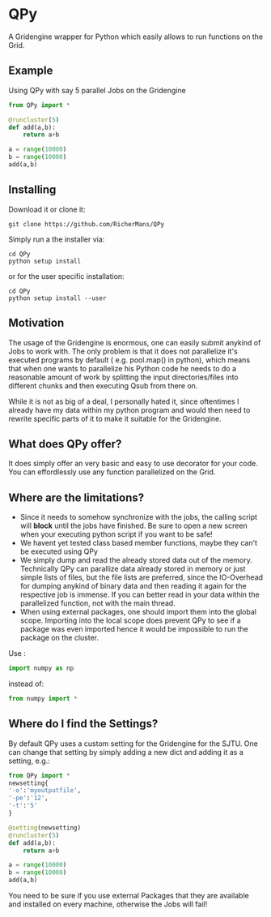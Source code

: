 # QPy
A Gridengine wrapper for Python which easily allows to run functions on the Grid.

## Example
Using QPy with say 5 parallel Jobs on the Gridengine 
```python
from QPy import *

@runcluster(5)
def add(a,b):
	return a+b

a = range(10000)
b = range(10000)
add(a,b)
```

## Installing

Download it or clone it:

```
git clone https://github.com/RicherMans/QPy
```

Simply run a the installer via:

```
cd QPy 
python setup install
```

or for the user specific installation:

```
cd QPy 
python setup install --user
```

## Motivation

The usage of the Gridengine is enormous, one can easily submit anykind of Jobs to work with. The only problem is that it does not parallelize it's executed programs by default ( e.g. pool.map() in python), which means that when one wants to parallelize his Python code he needs to do a reasonable amount of work by splitting the input directories/files into different chunks and then executing Qsub from there on.

While it is not as big of a deal, I personally hated it, since oftentimes I already have my data within my python program and would then need to rewrite specific parts of it to make it suitable for the Gridengine.

## What does QPy offer?

It does simply offer an very basic and easy to use decorator for your code. You can effordlessly use any function parallelized on the Grid.

## Where are the limitations?

* Since it needs to somehow synchronize with the jobs, the calling script will **block** until the jobs have finished. Be sure to open  a new screen when your executing python script if you want to be safe!
* We havent yet tested class based member functions, maybe they can't be executed using QPy
* We simply dump and read the already stored data out of the memory. Technically QPy can parallize data already stored in memory or just simple lists of files, but the file lists are preferred, since the IO-Overhead for dumping anykind of binary data and then reading it again for the respective job is immense. If you can better read in your data within the parallelized function, not with the main thread.
* When using external packages, one should import them into the global scope. Importing into the local scope does prevent QPy to see if a package was even imported hence it would be impossible to run the package on the cluster. 

Use :
```python
import numpy as np
```

instead of: 
```python
from numpy import *
```

## Where do I find the Settings?

By default QPy uses a custom setting for the Gridengine for the SJTU. One can change that setting by simply adding a new dict and adding it as a setting, e.g.:

```python
from QPy import *
newsetting{
'-o':'myoutputfile',
'-pe':'12',
'-t':'5'
}

@setting(newsetting)
@runcluster(5)
def add(a,b):
	return a+b

a = range(10000)
b = range(10000)
add(a,b)
```
You need to be sure if you use external Packages that they are available and installed on every machine, otherwise the Jobs will fail!
